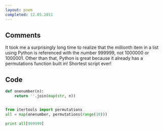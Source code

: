 ```yaml
---
layout: poem
completed: 12.05.2011
---
```


## Comments

It took me a surprisingly long time to realize that the millionth item in a
list using Python is referenced with the number 999999, not 1000000 or 1000001.
Other than that, Python is great because it already has a permutations function
built in! Shortest script ever!

## Code

```python
def onenumber(n):
	return ''.join(map(str, n))


from itertools import permutations
all = map(onenumber, permutations(range(10)))

print all[999999]
```

